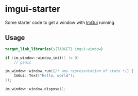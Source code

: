# imgui-starter
Some starter code to get a window with [ImGui](https://github.com/ocornut/imgui) running.

## Usage
```cmake
target_link_libraries(${TARGET} imgui-window)
```
```c++
if (im_window::window_init() != 0)
	// panic

im_window::window_run([/* any representation of state */] {
	ImGui::Text("Hello, world");
});

im_window::window_dispose();
```